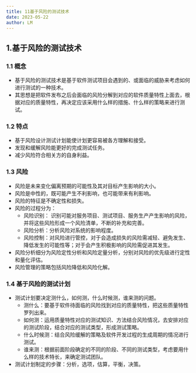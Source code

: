 ```yaml
---
title: 11基于风险的测试技术
date: 2023-05-22
author: LM
---
```


## 1.基于风险的测试技术

### 1.1 概念

- 基于风险的测试技术是基于软件测试项目会遇到的、或面临的威胁来考虑如何进行测试的一种技术。
- 其思想是把软件发布之后会面临的风险分解到对应的软件质量特性上面去，根据对应的质量特性，再决定应该采用什么样的措施、什么样的策略来进行测试。

### 1.2 特点

- 基于风险设计测试计划能使计划更容易被各方理解和接受。
- 发现和缓解风险能更好的完成测试任务。
- 减少风险符合相关方的自身利益。

### 1.3 风险

- 风险是未来变化偏离预期的可能性及其对目标产生影响的大小。
- 风险是中性的，既可能产生不利影响，也可能带来有利影响。
- 风险的特征是不确定性和损失。
- 风险的过程分为：
  - 风险识别： 识别可能对服务项目、测试项目、服务生产产生影响的风险，并将这些风险形成一个风险清单，不断的补充和完善。
  - 风险分析：分析风险对系统的影响程度。
  - 风险控制：对风险进行管控，对于会造成损失的风险需减轻、避免发生、降低发生的可能性等；对于会产生积极影响的风险需促进其发生。
- 风险分析细分为风险定性分析和风险定量分析，分别对风险的优先级进行定性和量化评估。
- 风险管理的策略包括风险降低和风险化解。

### 1.4 基于风险的测试计划

- 测试计划要决定测什么，如何测，什么时候测，谁来测的问题。
  - 测什么：要基于软件待面临的风险找到对应的质量特性，把这些质量特性罗列出来。
  - 如何测：运用质量特性对应的测试知识、方法结合风险情况，去安排对应的测试阶段，结合对应的测试类型，形成测试策略。
  - 什么时候测：结合风险缓解的策略及软件开发过程的生成周期的情况进行测试。
  - 谁来测：根据前面阶段确定的不同的阶段、不同的测试类型，考虑要用什么样的技术特长，来确定测试团队。
- 测试计划制定的步骤：分析，选项，估算，平衡，决策。